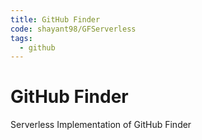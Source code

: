 ```yaml
---
title: GitHub Finder
code: shayant98/GFServerless
tags: 
  - github
---
```


# GitHub Finder

Serverless Implementation of GitHub Finder
